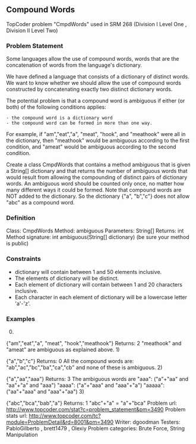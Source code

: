 ## Compound Words

TopCoder problem "CmpdWords" used in SRM 268 (Division I Level One , Division II Level Two)

### Problem Statement

Some languages allow the use of compound words, words that are the concatenation of words from the language's dictionary.

We have defined a language that consists of a dictionary of distinct words. We want to know whether we should allow the use of compound words constructed by concatenating exactly two distinct dictionary words. 

The potential problem is that a compound word is ambiguous if either (or both) of the following conditions applies:

    - the compound word is a dictionary word
    - the compound word can be formed in more than one way.

For example, if "am","eat","a", "meat", "hook", and "meathook" were all in the dictionary, then "meathook" would be ambiguous according to the first condition, and "ameat" would be ambiguous according to the second condition.

Create a class CmpdWords that contains a method ambiguous that is given a String[] dictionary and that returns the number of ambiguous words that would result from allowing the compounding of distinct pairs of dictionary words. An ambiguous word should be counted only once, no matter how many different ways it could be formed.
Note that compound words are NOT added to the dictionary. So the dictionary {"a", "b","c"} does not allow "abc" as a compound word.

### Definition
        
Class:     CmpdWords
Method:     ambiguous
Parameters:     String[]
Returns:     int
Method signature:     int ambiguous(String[] dictionary)
(be sure your method is public)
   

### Constraints
- dictionary will contain between 1 and 50 elements inclusive.
- The elements of dictionary will be distinct.
- Each element of dictionary will contain between 1 and 20 characters inclusive.
- Each character in each element of dictionary will be a lowercase letter 'a'-'z'.

### Examples
0)    
        
{"am","eat","a", "meat", "hook","meathook"}
Returns: 2
"meathook" and "ameat" are ambiguous as explained above.
1)    
        
{"a","b","c"}
Returns: 0
All the compound words are: "ab","ac","bc","ba","ca","cb" and none of these is ambiguous.
2)    
        
{"a","aa","aaa"}
Returns: 3
The ambiguous words are "aaa": ("a"+"aa" and "aa"+"a" and "aaa") "aaaa": ("a"+"aaa" and "aaa"+"a") "aaaaa": ("aa"+"aaa" and "aaa"+"aa")
3)    
        
{"abc","bca","bab","a"}
Returns: 1
"abc"+"a" = "a"+"bca"
Problem url: http://www.topcoder.com/stat?c=problem_statement&pm=3490
Problem stats url: http://www.topcoder.com/tc?module=ProblemDetail&rd=8001&pm=3490
Writer: dgoodman Testers: PabloGilberto , brett1479 , Olexiy Problem categories: Brute Force, String Manipulation